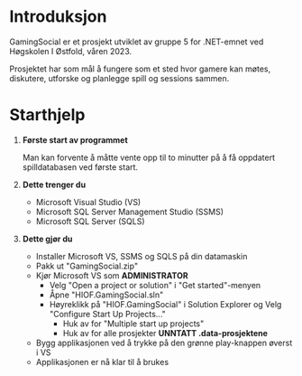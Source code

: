 # Introduksjon
GamingSocial er et prosjekt utviklet av gruppe 5 for .NET-emnet ved Høgskolen I Østfold, våren 2023.

Prosjektet har som mål å fungere som et sted hvor gamere kan møtes, diskutere, utforske og planlegge spill og sessions sammen.

# Starthjelp 
1.   __Første start av programmet__

        Man kan forvente å måtte vente opp til to minutter på å få oppdatert spilldatabasen ved første start.

2.	__Dette trenger du__
    + Microsoft Visual Studio (VS)
    + Microsoft SQL Server Management Studio (SSMS)
    + Microsoft SQL Server (SQLS)


3.	__Dette gjør du__
    + Installer Microsoft VS, SSMS og SQLS på din datamaskin
    + Pakk ut "GamingSocial.zip"
    + Kjør Microsoft VS som __ADMINISTRATOR__
        + Velg "Open a project or solution" i "Get started"-menyen
        + Åpne "HIOF.GamingSocial.sln"
        + Høyreklikk på "HIOF.GamingSocial" i Solution Explorer og Velg "Configure Start Up Projects..."
            + Huk av for "Multiple start up projects"
            + Huk av for alle prosjekter __UNNTATT .data-prosjektene__
    + Bygg applikasjonen ved å trykke på den grønne play-knappen øverst i VS
    + Applikasjonen er nå klar til å brukes

